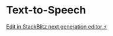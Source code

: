 # Text-to-Speech

[Edit in StackBlitz next generation editor ⚡️](https://stackblitz.com/~/github.com/deepaktagala/Text-to-Speech)